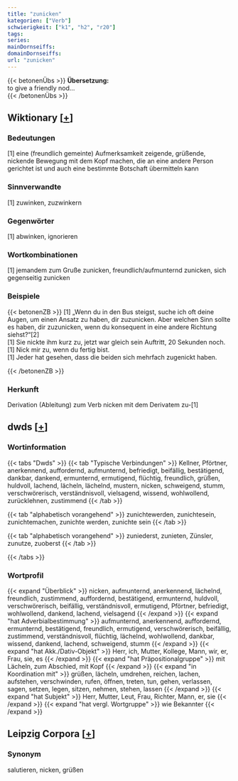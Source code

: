 ```yaml
---
title: "zunicken"
kategorien: ["Verb"]
schwierigkeit: ["k1", "h2", "r20"]
tags:
series:
mainDornseiffs:
domainDornseiffs:
url: "zunicken"
---
```


{{< betonenÜbs >}}
**Übersetzung:**  
to give a friendly nod...  
{{< /betonenÜbs >}}

## Wiktionary [[+](https://de.wiktionary.org/wiki/zunicken)]

### Bedeutungen
[1] eine (freundlich gemeinte) Aufmerksamkeit zeigende, grüßende, nickende Bewegung mit dem Kopf machen, die an eine andere Person gerichtet ist und auch eine bestimmte Botschaft übermitteln kann  

### Sinnverwandte
[1] zuwinken, zuzwinkern  

### Gegenwörter
[1] abwinken, ignorieren  

### Wortkombinationen
[1] jemandem zum Gruße zunicken, freundlich/aufmunternd zunicken, sich gegenseitig zunicken  

### Beispiele
{{< betonenZB >}}
[1] „Wenn du in den Bus steigst, suche ich oft deine Augen, um einen Ansatz zu haben, dir zuzunicken. Aber welchen Sinn sollte es haben, dir zuzunicken, wenn du konsequent in eine andere Richtung siehst?“[2]  
[1] Sie nickte ihm kurz zu, jetzt war gleich sein Auftritt, 20 Sekunden noch.  
[1] Nick mir zu, wenn du fertig bist.  
[1] Jeder hat gesehen, dass die beiden sich mehrfach zugenickt haben.  

{{< /betonenZB >}}
### Herkunft
Derivation (Ableitung) zum Verb nicken mit dem Derivatem zu-[1]  



## dwds [[+](https://www.dwds.de/wb/zunicken)]

### Wortinformation
{{< tabs "Dwds" >}}
{{< tab "Typische Verbindungen" >}}
Kellner, Pförtner, anerkennend, auffordernd, aufmunternd, befriedigt, beifällig, bestätigend, dankbar, dankend, ermunternd, ermutigend, flüchtig, freundlich, grüßen, huldvoll, lachend, lächeln, lächelnd, mustern, nicken, schweigend, stumm, verschwörerisch, verständnisvoll, vielsagend, wissend, wohlwollend, zurücklehnen, zustimmend
{{< /tab >}}

{{< tab "alphabetisch vorangehend" >}}
zunichtewerden, zunichtesein, zunichtemachen, zunichte werden, zunichte sein
{{< /tab >}}

{{< tab "alphabetisch vorangehend" >}}
zuniederst, zunieten, Zünsler, zunutze, zuoberst
{{< /tab >}}

{{< /tabs >}}

### Wortprofil
{{< expand "Überblick" >}} nicken, aufmunternd, anerkennend, lächelnd, freundlich, zustimmend, auffordernd, bestätigend, ermunternd, huldvoll, verschwörerisch, beifällig, verständnisvoll, ermutigend, Pförtner, befriedigt, wohlwollend, dankend, lachend, vielsagend {{< /expand >}}
{{< expand "hat Adverbialbestimmung" >}} aufmunternd, anerkennend, auffordernd, ermunternd, bestätigend, freundlich, ermutigend, verschwörerisch, beifällig, zustimmend, verständnisvoll, flüchtig, lächelnd, wohlwollend, dankbar, wissend, dankend, lachend, schweigend, stumm {{< /expand >}}
{{< expand "hat Akk./Dativ-Objekt" >}} Herr, ich, Mutter, Kollege, Mann, wir, er, Frau, sie, es {{< /expand >}}
{{< expand "hat Präpositionalgruppe" >}} mit Lächeln, zum Abschied, mit Kopf {{< /expand >}}
{{< expand "in Koordination mit" >}} grüßen, lächeln, umdrehen, reichen, lachen, aufstehen, verschwinden, rufen, öffnen, treten, tun, gehen, verlassen, sagen, setzen, legen, sitzen, nehmen, stehen, lassen {{< /expand >}}
{{< expand "hat Subjekt" >}} Herr, Mutter, Leut, Frau, Richter, Mann, er, sie {{< /expand >}}
{{< expand "hat vergl. Wortgruppe" >}} wie Bekannter {{< /expand >}}

## Leipzig Corpora [[+](https://corpora.uni-leipzig.de/en/res?word=zunicken&corpusId=deu_newscrawl-public_2018)]


### Synonym
salutieren, nicken, grüßen

